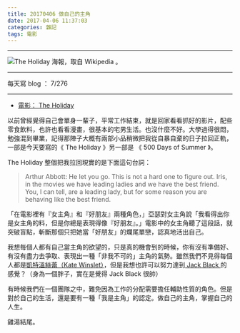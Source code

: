 ```yaml
---
title: 20170406 做自己的主角
date: 2017-04-06 11:37:03
categories: 雜記
tags: 電影
---
```

---

![The Holiday 海報，取自 Wikipedia 。](https://c1.staticflickr.com/4/3941/33053480943_9f9389cac4_o.jpg)

---

每天寫 blog ： 7/276

---

- [電影： The Holiday](https://en.wikipedia.org/wiki/The_Holiday)

以前曾經覺得自己會單身一輩子，平常工作結束，就是回家看看抓好的影片，配些零食飲料，也許也看看漫畫，很基本的宅男生活。也沒什麼不好。大學過得很悶，勉強混到畢業，記得那陣子大概有兩部小品稍微把我從自暴自棄的日子拉回正軌，一部是今天要寫的《 The Holiday 》另一部是 《 500 Days of Summer 》。

<!-- more -->

The Holiday 整個把我拉回現實的是下面這句台詞：

> Arthur Abbott: He let you go. This is not a hard one to figure out. Iris, in the movies we have leading ladies and we have the best friend. You, I can tell, are a leading lady, but for some reason you are behaving like the best friend.

「在電影裡有『女主角』和『好朋友』兩種角色，」亞瑟對女主角說「我看得出你是女主角的料，但是你總是表現得像『好朋友』。」電影中的女主角聽了這段話，就突破盲點，斬斷那個只把她當「好朋友」的爛尾單戀，認真地活出自己。

我想每個人都有自己當主角的欲望的，只是真的機會到的時候，你有沒有準備好、有沒有盡力去爭取、表現出一種「非我不可的」主角的氣勢。雖然我們不見得每個人都是[凱特溫絲蕾（Kate Winslet）](https://en.wikipedia.org/wiki/Kate_Winslet)，但是我想也許可以努力達到[ Jack Black ](https://en.wikipedia.org/wiki/Jack_Black)的感覺？（身為一個胖子，實在是覺得 Jack Black 很帥）

有時候我們在一個團隊之中，難免因為工作的分配需要擔任輔助性質的角色。但是對於自己的生活，還是要有一種「我是主角」的認定。做自己的主角，掌握自己的人生。

雞湯結尾。

